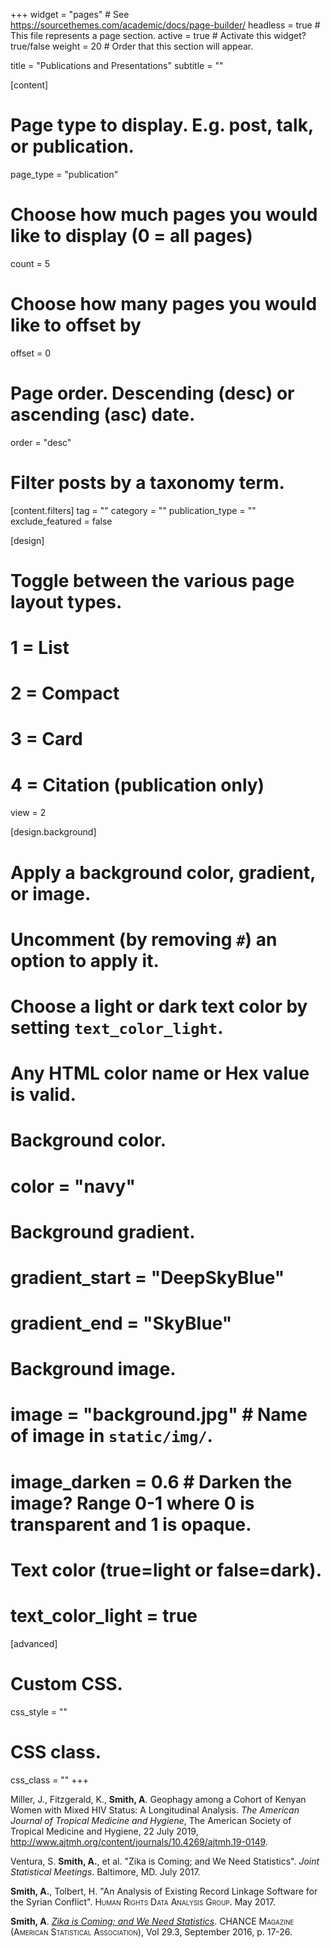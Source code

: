 +++
widget = "pages"  # See https://sourcethemes.com/academic/docs/page-builder/
headless = true  # This file represents a page section.
active = true  # Activate this widget? true/false
weight = 20 # Order that this section will appear.

title = "Publications and Presentations"
subtitle = ""

[content]
  # Page type to display. E.g. post, talk, or publication.
  page_type = "publication"
  
  # Choose how much pages you would like to display (0 = all pages)
  count = 5
  
  # Choose how many pages you would like to offset by
  offset = 0

  # Page order. Descending (desc) or ascending (asc) date.
  order = "desc"

  # Filter posts by a taxonomy term.
  [content.filters]
    tag = ""
    category = ""
    publication_type = ""
    exclude_featured = false
  
[design]
  # Toggle between the various page layout types.
  #   1 = List
  #   2 = Compact
  #   3 = Card
  #   4 = Citation (publication only)
  view = 2
  
[design.background]
  # Apply a background color, gradient, or image.
  #   Uncomment (by removing `#`) an option to apply it.
  #   Choose a light or dark text color by setting `text_color_light`.
  #   Any HTML color name or Hex value is valid.
    
  # Background color.
  # color = "navy"
  
  # Background gradient.
  # gradient_start = "DeepSkyBlue"
  # gradient_end = "SkyBlue"
  
  # Background image.
  # image = "background.jpg"  # Name of image in `static/img/`.
  # image_darken = 0.6  # Darken the image? Range 0-1 where 0 is transparent and 1 is opaque.

  # Text color (true=light or false=dark).
  # text_color_light = true  
  
[advanced]
 # Custom CSS. 
 css_style = ""
 
 # CSS class.
 css_class = ""
+++

Miller, J., Fitzgerald, K., **Smith, A**. Geophagy among a Cohort of Kenyan Women with Mixed HIV Status: A Longitudinal Analysis. *The American Journal of Tropical Medicine and Hygiene*, The American Society of Tropical Medicine and Hygiene, 22 July 2019, http://www.ajtmh.org/content/journals/10.4269/ajtmh.19-0149.

Ventura, S. **Smith, A.**, et al. "Zika is Coming; and We Need Statistics". *Joint Statistical Meetings*.
Baltimore, MD. July 2017.  

**Smith, A.**, Tolbert, H. "An Analysis of Existing Record Linkage Software for the Syrian Conflict". <span class="smallcaps">Human Rights
Data Analysis Group</span>. May 2017.  

**Smith, A**. [*Zika is Coming; and We Need Statistics*](https://chance.amstat.org/2016/09/zika/).
<span class="smallcaps">CHANCE Magazine (American Statistical
Association)</span>, Vol 29.3, September 2016, p. 17-26.  
